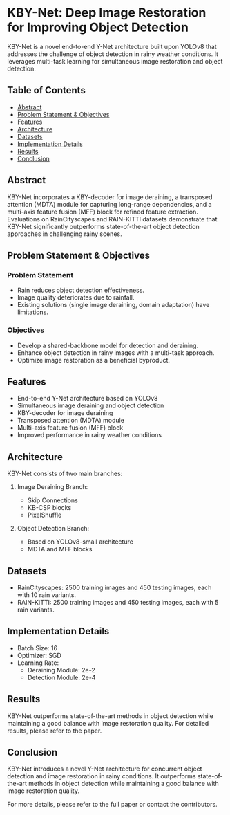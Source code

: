 # KBY-Net: Deep Image Restoration for Improving Object Detection

KBY-Net is a novel end-to-end Y-Net architecture built upon YOLOv8 that addresses the challenge of object detection in rainy weather conditions. It leverages multi-task learning for simultaneous image restoration and object detection.

## Table of Contents
- [Abstract](#abstract)
- [Problem Statement & Objectives](#problem-statement--objectives)
- [Features](#features)
- [Architecture](#architecture)
- [Datasets](#datasets)
- [Implementation Details](#implementation-details)
- [Results](#results)
- [Conclusion](#conclusion)


## Abstract

KBY-Net incorporates a KBY-decoder for image deraining, a transposed attention (MDTA) module for capturing long-range dependencies, and a multi-axis feature fusion (MFF) block for refined feature extraction. Evaluations on RainCityscapes and RAIN-KITTI datasets demonstrate that KBY-Net significantly outperforms state-of-the-art object detection approaches in challenging rainy scenes.

## Problem Statement & Objectives

### Problem Statement
- Rain reduces object detection effectiveness.
- Image quality deteriorates due to rainfall.
- Existing solutions (single image deraining, domain adaptation) have limitations.

### Objectives
- Develop a shared-backbone model for detection and deraining.
- Enhance object detection in rainy images with a multi-task approach.
- Optimize image restoration as a beneficial byproduct.

## Features

- End-to-end Y-Net architecture based on YOLOv8
- Simultaneous image deraining and object detection
- KBY-decoder for image deraining
- Transposed attention (MDTA) module
- Multi-axis feature fusion (MFF) block
- Improved performance in rainy weather conditions

## Architecture

KBY-Net consists of two main branches:

1. Image Deraining Branch:
   - Skip Connections
   - KB-CSP blocks
   - PixelShuffle

2. Object Detection Branch:
   - Based on YOLOv8-small architecture
   - MDTA and MFF blocks

## Datasets

- RainCityscapes: 2500 training images and 450 testing images, each with 10 rain variants.
- RAIN-KITTI: 2500 training images and 450 testing images, each with 5 rain variants.

## Implementation Details

- Batch Size: 16
- Optimizer: SGD
- Learning Rate:
  - Deraining Module: 2e-2
  - Detection Module: 2e-4

## Results

KBY-Net outperforms state-of-the-art methods in object detection while maintaining a good balance with image restoration quality. For detailed results, please refer to the paper.

## Conclusion

KBY-Net introduces a novel Y-Net architecture for concurrent object detection and image restoration in rainy conditions. It outperforms state-of-the-art methods in object detection while maintaining a good balance with image restoration quality.


For more details, please refer to the full paper or contact the contributors.
